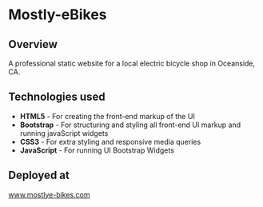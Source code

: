 # Mostly-eBikes

## Overview
A professional static website for a local electric bicycle shop in Oceanside, CA. 

## Technologies used
* **HTML5** - For creating the front-end markup of the UI
* **Bootstrap** - For structuring and styling all front-end UI markup and running javaScript widgets
* **CSS3** - For extra styling and responsive media queries
* **JavaScript** - For running UI Bootstrap Widgets


## Deployed at
www.mostlye-bikes.com
